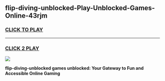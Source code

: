 
## flip-diving-unblocked-Play-Unblocked-Games-Online-43rjm
<h3>
<a href="https://premium76.site?title=flip-diving-unblocked&ref=25A">CLICK TO PLAY</a></h3>
<hr>

<h3>
<a href="https://premium76.site?title=flip-diving-unblocked&ref=25A">CLICK 2 PLAY</a>
  
</h3>

<a href="https://premium76.site?title=flip-diving-unblocked&ref=25A"><img src="https://clearcache.store/games.png"></a>


**flip-diving-unblocked games unblocked: Your Gateway to Fun and Accessible Online Gaming**

